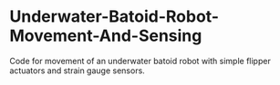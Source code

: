 # Underwater-Batoid-Robot-Movement-And-Sensing
Code for movement of an underwater batoid robot with simple flipper actuators and strain gauge sensors.
